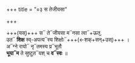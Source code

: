 +++
title = "०३ स तेजीयसा"

+++

+++(यस्)+++ स᳓ ते᳓जीयसा म᳓नसा त्वा᳓+ऊत᳙,  
उत᳓ **शिक्ष** स्व्-अपत्य᳓स्य शिक्षोः᳓+++(←शक्+सन्+उस्)+++ ।  
अ᳓ग्ने रायो᳓ नृ᳓तमस्य प्र᳓भूतौ  
**भूया᳓म** ते सुष्टुत᳓यश् च **व᳓स्वः** ॥
